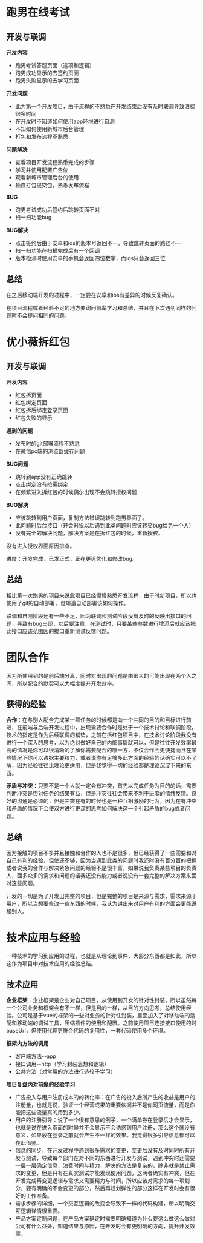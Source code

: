 # 跑男在线考试

## 开发与联调

**开发内容**

- 跑男考试答题页面（选项和逻辑）
- 跑男成功显示的去签约页面
- 跑男失败显示的去学习页面

**开发问题**

- 此为第一个开发项目，由于流程的不熟悉在开发结束后没有及时联调导致浪费很多时间
- 在开发时不知道如何使用app环境进行自测
- 不知如何使用新城市后台管理
- 打包和发布流程不熟悉

**问题解决**

- 查看项目开发流程熟悉完成的步骤
- 学习并使用配置广告位
- 观看新城市管理后台的使用
- 独自打包提交包，熟悉发布流程

**BUG**

- 跑男考试成功后签约后跳转页面不对
- 扫一扫功能bug

**BUG解决**

- 点击签约后由于安卓和ios的版本号返回不一，导致跳转页面的路径不一
- 扫一扫功能在扫描完成后有一个回调
- 版本检测时使用安卓的手机会返回四位数字，而ios只会返回三位

## 总结

在之后移动端开发的过程中，一定要在安卓和ios有差异的时候反复确认。

在项目流程或者经验不足的地方要询问前辈学习和总结，并且在下次遇到同样的问题时不会提问相同的问题。

# 优小薇拆红包

## 开发与联调

**开发内容**

- 红包拆页面
- 红包绑定页面
- 红包拆后绑定登录页面
- 红包失败的显示

**遇到的问题**

- 发布时的git部署流程不熟悉
- 在微信pc端的浏览器缓存问题

**BUG问题**

- 跳转到app没有正确跳转
- 点击绑定没有按需绑定
- 在频繁进入拆红包的时候偶尔出现不会跳转授权问题

**BUG解决**

- 应该跳转到用户页面，复制方法错误跳转到跑男界面了。
- 此问题时后台接口（开会时说以后遇到此类问题时应该转交bug给另一个人）
- 没有完全的解决问题，解决方案是在拆红包的时候，重新授权。

没有进入授权界面原因排查。

进度：开发完成，已发正式，正在更近优化和修改bug。

## 总结

相比第一次跑男的项目来说此项目已经慢慢熟悉开发流程，由于时新项目，所以也使用了git的自动部署，也知道自动部署该如何操作。

联调和自测阶段还有一些不足，因为联调和测试阶段没有及时的反映出接口的问题，导致有bug出现，以后要注意，在测试时，只要某些参数进行增添后就应该把此接口应该范围因的接口重新测试反馈问题。

# 团队合作

因为所使用到的是前后端分离，同时对出现的问题是由很大的可能出现在两个人之间，所以配合的默契可以大幅度提升开发效率。

## 获得的经验

**合作**：在与别人配合完成某一项任务的时候都是向一个共同的目的和目标进行前进，在前端与后端开发过程中，出现需要合作时是处于一个技术讨论和联调阶段，技术的指定是作为后续联调的铺垫，之前在拆红包项目中，在技术讨论阶段我没有进行一个深入的思考，以为绝对做好自己的内部事情就可以，但是往往开发效率最高的情况是你可以很清晰的了解你需要配合的哪一方，不仅合作会更便捷而且在某些情况下你可以占据主要权力，或者说你有足够多此方面的经验的话确实可以不了解，因为经验往往比理论更适用，但是我觉得一切的经验都是理论沉淀下来的东西。

**矛盾与冲突**：只要不是一个人就一定会有冲突，首先以完成任务为目的的话，需要判断冲突是否对任务的结果有益，但是冲突往往会带来不利于进度的情绪反馈。良好的沟通是必须的，但是冲突在有的时候也是一种互相激励的行为，因为在有冲突和矛盾的情况下会使双方进行更深的思考如何解决这一个引起矛盾的bug或者问题。

## 总结

因为接触的项目不多并且接触和合作的人也不是很多，但已经获得了一些需要和对自己有利的经验，但使还不够，因为当遇到此类的问题时我还时没有百分百的把握或者说我的合作与解决紧急问题的经验不是很丰富，如果说我负责某些项目的负责人，面多众多的需求和问题的话我还没有能力或者说没有一套完整的解决方案来面对这些问题。

开发的一切是为了开发出完整的项目，但是完整的项目是来源与需求，需求来源于用户，所以当想要修改一些东西的时候，我认为讲出来对用户有利的方面会更能说服别人。

# 技术应用与经验

一种技术的学习到应用的过程，也就是从理论到事件，大部分东西都是如此，所以这作为项目中对技术应用的经验总结。

## 技术应用

**企业框架**：企业框架是企业对自己项目，从使用到开发的针对性封装，所以虽然每一个公司业务和框架会有不一样，但是目的一样，从目的方向思考，总结使用经验。公司是基于vue的框架的一些对业务的针对性封装，里面加入了对移动端的适配和移动端的调试工具，压缩插件的使用和配置。之前使用项目连接接口使用的时baseUrl，但使用代理更符合代码的复用性，一套代码使用多个环境。

**框架内方法的调用**

- 客户端方法--app
- 接口调用--http（学习封装思想和逻辑）
- 公共方法（对常用的方法进行造轮子学习）

**项目复盘内对前辈的经验学习**

- 广告投入与用户注册成本的的转化率：在广告的投入后所产生的收益是用户的注册量，也就是说，验证一个经营成果的重要依据并不是你网页流量，而是你能把这些流量真的用到多少。
- 用户的注册引导：说了一个很有意思的例子，一个满单券在登录后才会显示，也就是说在进入页面的时候并不会显示不会诱惑到用户注册，那么这个就没有意义，如果放在登录之前就会产生不一样的效果。我觉得很多引导信息都可以在此借鉴。
- 信息的同步，在开发过程中遇到很多需求的变更，变更后没有及时同时所有开发与测试，导致每个部门在对不同的东西进行开发与测试，遇到冲突时还需要一层一层确定信息，浪费时间与精力，解决的方法是复杂的，除非就是禁止需求的变更，但是只有在真实测试才能发现使用问题，这两者确实有冲突，但在开发完成再变更逻辑与需求又需要精力与时间，所以应该对需求的每一项划分，要有明确的不会变更的部分，然后再规划弹性的部分这样在开发时会有很好的工作准备。
- 需求步骤的详细，一个交互逻辑的改变会导致不一样的代码构建，所以明确交互逻辑详情很重要。
- 产品方案定制问题，在产品方案确定时需要明确知道为什么要这么做这么做对公司有什么益处，知道结果与原因，在开发时会有更明确的方向，提升开发效率。





